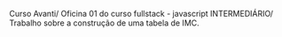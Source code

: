 Curso Avanti/
Oficina 01 do curso fullstack - javascript INTERMEDIÁRIO/
Trabalho sobre a construção de uma tabela de IMC.
